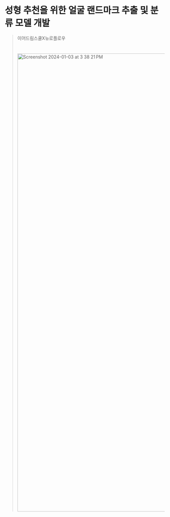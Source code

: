 # 성형 추천을 위한 얼굴 랜드마크 추출 및 분류 모델 개발
> 이어드림스쿨X뉴로플로우
>
> # 
> <img width="1443" alt="Screenshot 2024-01-03 at 3 38 21 PM" src="https://github.com/yeardreamxneuroflow/plastic-surgery-recommender-system-web-service/assets/46197893/a45d1ec5-11c7-4c9d-a368-d3ff904df1e1">
